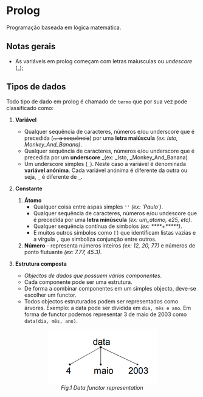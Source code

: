 # Prolog

Programação baseada em lógica matemática.

## Notas gerais

- As variáveis em prolog começam com letras maiusculas ou _undescore_ (\_);

## Tipos de dados

Todo tipo de dado em prolog é chamado de `termo` que por sua vez pode classificado como:

1. **Variável**

   - Qualquer sequência de caracteres, números e/ou underscore que é precedida (<s>... a sequência</s>) por uma **letra maiúscula** _(ex: Isto, Monkey_And_Banana)_.
   - Qualquer sequência de caracteres, números e/ou underscore que é precedida por um **underscore** \_(ex: \_Isto, \_Monkey_And_Banana)
   - Um underscore simples (`_`). Neste caso a variável é denominada **variável anónima**. Cada variável anónima é diferente da outra ou seja, `_` é diferente de `_`.

2. **Constante**
   1. **Átomo**
      - Qualquer coisa entre aspas simples `''` _(ex: 'Paulo')_.
      - Qualquer sequência de caracteres, números e/ou undescore que é precedida por uma **letra minúscula** _(ex: um_atomo, e25, etc)_.
      - Qualquer sequência contínua de símbolos _(ex: \*\*\*\*+\*\*\*\*\*)_.
      - E muitos outros simbolos como `[]` que identificam listas vazias e a vírgula `,` que simboliza conjunção entre outros.
   2. **Número** - representa números inteiros _(ex: 12, 20, 77)_ e números de ponto flutuante _(ex: 7.77, 45.3)_.
3. **Estrutura composta**
   - _Objectos de dados que possuem vários componentes_.
   - Cada componente pode ser uma estrutura.
   - De forma a combinar componentes em um simples objecto, deve-se escolher um functor.
   - Todos objectos estruturados podem ser representados como árvores. Exemplo: a data pode ser dividida em `dia, mês e ano`. Em forma de functor podemos representar 3 de maio de 2003 como `data(dia, mês, ano)`.

<div style="text-align:center">

![Data functor](./img/functor.png)<br>
_Fig.1 Data functor representation_

</div>
